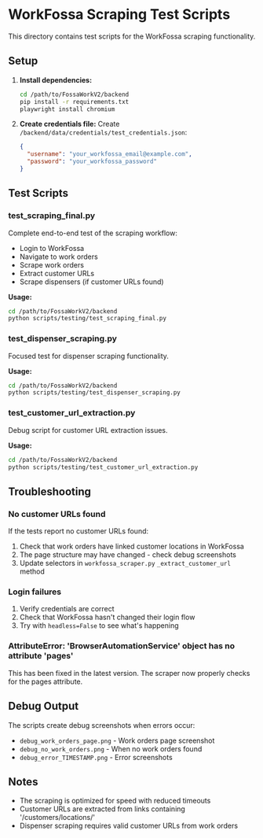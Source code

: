 # WorkFossa Scraping Test Scripts

This directory contains test scripts for the WorkFossa scraping functionality.

## Setup

1. **Install dependencies:**
   ```bash
   cd /path/to/FossaWorkV2/backend
   pip install -r requirements.txt
   playwright install chromium
   ```

2. **Create credentials file:**
   Create `/backend/data/credentials/test_credentials.json`:
   ```json
   {
     "username": "your_workfossa_email@example.com",
     "password": "your_workfossa_password"
   }
   ```

## Test Scripts

### test_scraping_final.py
Complete end-to-end test of the scraping workflow:
- Login to WorkFossa
- Navigate to work orders
- Scrape work orders
- Extract customer URLs
- Scrape dispensers (if customer URLs found)

**Usage:**
```bash
cd /path/to/FossaWorkV2/backend
python scripts/testing/test_scraping_final.py
```

### test_dispenser_scraping.py
Focused test for dispenser scraping functionality.

**Usage:**
```bash
cd /path/to/FossaWorkV2/backend
python scripts/testing/test_dispenser_scraping.py
```

### test_customer_url_extraction.py
Debug script for customer URL extraction issues.

**Usage:**
```bash
cd /path/to/FossaWorkV2/backend
python scripts/testing/test_customer_url_extraction.py
```

## Troubleshooting

### No customer URLs found
If the tests report no customer URLs found:
1. Check that work orders have linked customer locations in WorkFossa
2. The page structure may have changed - check debug screenshots
3. Update selectors in `workfossa_scraper.py` `_extract_customer_url` method

### Login failures
1. Verify credentials are correct
2. Check that WorkFossa hasn't changed their login flow
3. Try with `headless=False` to see what's happening

### AttributeError: 'BrowserAutomationService' object has no attribute 'pages'
This has been fixed in the latest version. The scraper now properly checks for the pages attribute.

## Debug Output

The scripts create debug screenshots when errors occur:
- `debug_work_orders_page.png` - Work orders page screenshot
- `debug_no_work_orders.png` - When no work orders found
- `debug_error_TIMESTAMP.png` - Error screenshots

## Notes

- The scraping is optimized for speed with reduced timeouts
- Customer URLs are extracted from links containing '/customers/locations/'
- Dispenser scraping requires valid customer URLs from work orders